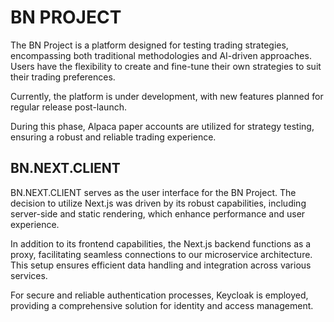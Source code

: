 # BN PROJECT

The BN Project is a platform designed for testing trading strategies, encompassing both traditional methodologies and AI-driven approaches. 
Users have the flexibility to create and fine-tune their own strategies to suit their trading preferences.

Currently, the platform is under development, with new features planned for regular release post-launch. 

During this phase, Alpaca paper accounts are utilized for strategy testing, ensuring a robust and reliable trading experience.

## BN.NEXT.CLIENT

BN.NEXT.CLIENT serves as the user interface for the BN Project. The decision to utilize Next.js was driven by its robust capabilities, including server-side and static rendering, which enhance performance and user experience.

In addition to its frontend capabilities, the Next.js backend functions as a proxy, facilitating seamless connections to our microservice architecture. This setup ensures efficient data handling and integration across various services.

For secure and reliable authentication processes, Keycloak is employed, providing a comprehensive solution for identity and access management.

